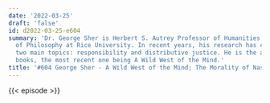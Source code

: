 ```yaml
---
date: '2022-03-25'
draft: 'false'
id: d2022-03-25-e604
summary: 'Dr. George Sher is Herbert S. Autrey Professor of Humanities and Professor
  of Philosophy at Rice University. In recent years, his research has centered on
  two main topics: responsibility and distributive justice. He is the author of several
  books, the most recent one being A Wild West of the Mind.'
title: '#604 George Sher - A Wild West of the Mind; The Morality of Nasty Thoughts'
---
```

{{< episode >}}
